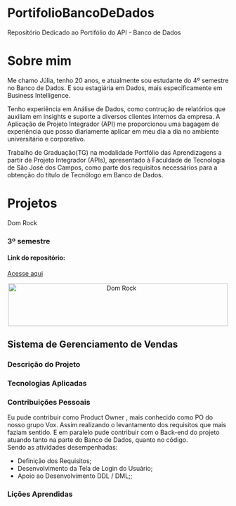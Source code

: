 # PortifolioBancoDeDados
Repositório Dedicado ao Portifólio do API - Banco de Dados


# Sobre mim
Me chamo Júlia, tenho 20 anos, e atualmente sou estudante do 4º semestre no Banco de Dados. E sou estagiária em Dados, mais especificamente em Business Intelligence.

Tenho experiência em Análise de Dados, como contrução de relatórios que auxiliam em insights e suporte a diversos clientes internos da empresa. A Aplicação de Projeto Integrador (API) me proporcionou uma bagagem de experiência que posso diariamente aplicar em meu dia a dia no ambiente universitário e corporativo.


Trabalho de Graduação(TG) na modalidade Portfólio das Aprendizagens a partir de Projeto Integrador (APIs), apresentado à Faculdade de Tecnologia de São José dos Campos, como parte dos requisitos necessários para a obtenção do título de Tecnólogo em Banco de Dados.

# Projetos

Dom Rock 

<h3> 3º semestre </h3>

<h4>Link do repositório:</h4>


<p align="left"> 
 <a href="https://github.com/equipe-vox/api-3sem">Acesse aqui</a>
</p>

<div align="center">

<img src="https://lh3.googleusercontent.com/DQwTyeS8X7nOJnhzfO5WKebBPgcO2XI1jVB9SPGiEDBtoeCdW8X5F2h2MoKN4uDuH6sW0epYnlxhtKnBtjtlI2mH4Q03d4MVbg-TdA=w680" alt="Dom Rock" width="500" height="97">

</div>


<h2>Sistema de Gerenciamento de Vendas</h2>

<h3>Descrição do Projeto</h3>

<h3>Tecnologias Aplicadas</h3>

<h3>Contribuições Pessoais</h3>
<p>Eu pude contribuir como Product Owner , mais conhecido como PO do nosso grupo Vox. Assim realizando o levantamento dos requisitos que mais faziam sentido. E em paralelo pude contribuir com o Back-end do projeto atuando tanto na parte do Banco de Dados, quanto no código. </br> 
Sendo as atividades desempenhadas:
</p>
 
 - Definição dos Requisitos;
 - Desenvolvimento da Tela de Login do Usuário;
 - Apoio ao Desenvolvimento DDL / DML;;

<h3>Lições Aprendidas</h3>

<p>


</p>















